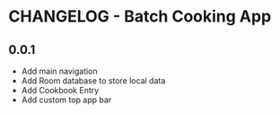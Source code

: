 # CHANGELOG - Batch Cooking App

## 0.0.1

- Add main navigation
- Add Room database to store local data
- Add Cookbook Entry
- Add custom top app bar